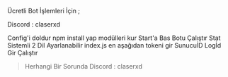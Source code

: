 Ücretli Bot İşlemleri İçin ;

Discord : claserxd

Config'i doldur
npm install yap modülleri kur
Start'a Bas Botu Çalıştır
Stat Sistemli 2 Dil Ayarlanabilir index.js en aşağıdan tokeni gir SunucuİD Logİd Gir Çalıştır



> Herhangi Bir Sorunda Discord : claserxd
